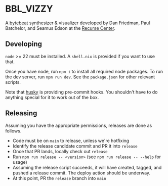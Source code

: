 # BBL_VIZZY

A [bytebeat](http://countercomplex.blogspot.com/2011/10/algorithmic-symphonies-from-one-line-of.html) synthesizer & visualizer developed by Dan Friedman, Paul Batchelor, and Seamus Edson at the [Recurse Center](https://www.recurse.com/).

## Developing

`node` >= 22 must be installed. A `shell.nix` is provided if you want to use that.

Once you have node, run `npm i` to install all required node packages. To run the dev server, run `npm run dev`. See the `package.json` for other relevant scripts.

Note that [husky](https://typicode.github.io/husky/) is providing pre-commit hooks. You shouldn't have to do anything special for it to work out of the box.

## Releasing

Assuming you have the appropriate permissions, releases are done as follows.

- Code must be on `main` to release, unless we're hotfixing
- Identify the release candidate commit and PR it into `release`
- Once that PR lands, locally check out `release`
- Run `npm run release -- <version>` (see `npm run release -- --help` for usage)
- Assuming the release script succeeds, it will have created, tagged, and pushed a release commit. The deploy action should be underway.
- At this point, PR the `release` branch into `main`
